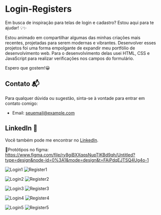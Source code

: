 # Login-Registers
Em busca de inspiração para telas de login e cadastro? Estou aqui para te ajudar! 💡✨ 


Estou animado em compartilhar algumas das minhas criações mais recentes, projetadas para serem modernas e vibrantes. Desenvolver esses projetos foi uma forma empolgante de expandir meu portfólio de desenvolvimento web. Para o desenvolvimento delas usei HTML, CSS e JavaScript para realizar verificações nos campos do formulário. 

Espero que gostem!😀

## Contato 📬

Para qualquer dúvida ou sugestão, sinta-se à vontade para entrar em contato comigo:

- Email: seuemail@example.com

## LinkedIn 💼

Você também pode me encontrar no [LinkedIn](https://www.linkedin.com/in/ana-julia-nunes-melo-12855822a/).


🎨Protótipos no figma: https://www.figma.com/file/ry8giBXXqqsNupTlKBd9qh/Untitled?type=design&node-id=0%3A1&mode=design&t=FAiPdqEJTSQ4Ug4o-1

![Login1](https://github.com/eudirianaju/Login-Registers/assets/100884185/c87cae7b-525a-4553-a00a-6108759f8341)
![Register1](https://github.com/eudirianaju/Login-Registers/assets/100884185/2fbca64d-5872-48d5-b023-ca670fa4475c)

![Login2](https://github.com/eudirianaju/Login-Registers/assets/100884185/836ae3fe-82b5-4a5a-9b3b-e55e4f40815b)
![Register2](https://github.com/eudirianaju/Login-Registers/assets/100884185/26634e1d-f26a-4af0-b693-645269b23858)

![Login3](https://github.com/eudirianaju/Login-Registers/assets/100884185/442ec501-483a-4ef6-aa3d-a652fb044cd0)
![Register3](https://github.com/eudirianaju/Login-Registers/assets/100884185/fca1b266-2c38-4d15-a926-bf4c0f0b176d)

![Login4](https://github.com/eudirianaju/Login-Registers/assets/100884185/467de04b-12ad-44e7-ba1a-7f90faf84c90)
![Register4](https://github.com/eudirianaju/Login-Registers/assets/100884185/c3eb0ca3-a4c5-4d51-957e-43bd06b875d0)

![Login5](https://github.com/eudirianaju/Login-Registers/assets/100884185/2c3cd342-9c08-41e4-b8a0-b7a5bc73867e)
![Register5](https://github.com/eudirianaju/Login-Registers/assets/100884185/e266ae62-5f14-46c1-a825-798de1ff6b29)





